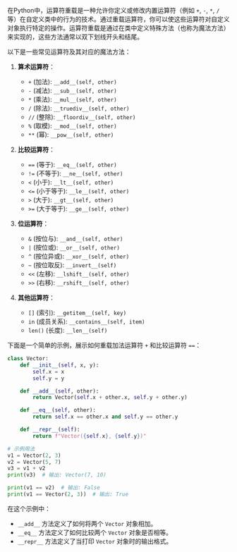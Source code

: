 在Python中，运算符重载是一种允许你定义或修改内置运算符（例如 `+`, `-`, `*`, `/` 等）在自定义类中的行为的技术。通过重载运算符，你可以使这些运算符对自定义对象执行特定的操作。运算符重载是通过在类中定义特殊方法（也称为魔法方法）来实现的，这些方法通常以双下划线开头和结尾。

以下是一些常见运算符及其对应的魔法方法：

1. **算术运算符**：
   - `+` (加法): `__add__(self, other)`
   - `-` (减法): `__sub__(self, other)`
   - `*` (乘法): `__mul__(self, other)`
   - `/` (除法): `__truediv__(self, other)`
   - `//` (整除): `__floordiv__(self, other)`
   - `%` (取模): `__mod__(self, other)`
   - `**` (幂): `__pow__(self, other)`

2. **比较运算符**：
   - `==` (等于): `__eq__(self, other)`
   - `!=` (不等于): `__ne__(self, other)`
   - `<` (小于): `__lt__(self, other)`
   - `<=` (小于等于): `__le__(self, other)`
   - `>` (大于): `__gt__(self, other)`
   - `>=` (大于等于): `__ge__(self, other)`

3. **位运算符**：
   - `&` (按位与): `__and__(self, other)`
   - `|` (按位或): `__or__(self, other)`
   - `^` (按位异或): `__xor__(self, other)`
   - `~` (按位取反): `__invert__(self)`
   - `<<` (左移): `__lshift__(self, other)`
   - `>>` (右移): `__rshift__(self, other)`

4. **其他运算符**：
   - `[]` (索引): `__getitem__(self, key)`
   - `in` (成员关系): `__contains__(self, item)`
   - `len()` (长度): `__len__(self)`

下面是一个简单的示例，展示如何重载加法运算符 `+` 和比较运算符 `==`：

```python
class Vector:
    def __init__(self, x, y):
        self.x = x
        self.y = y

    def __add__(self, other):
        return Vector(self.x + other.x, self.y + other.y)

    def __eq__(self, other):
        return self.x == other.x and self.y == other.y

    def __repr__(self):
        return f"Vector({self.x}, {self.y})"

# 示例用法
v1 = Vector(2, 3)
v2 = Vector(5, 7)
v3 = v1 + v2
print(v3)  # 输出: Vector(7, 10)

print(v1 == v2)  # 输出: False
print(v1 == Vector(2, 3))  # 输出: True
```

在这个示例中：
- `__add__` 方法定义了如何将两个 `Vector` 对象相加。
- `__eq__` 方法定义了如何比较两个 `Vector` 对象是否相等。
- `__repr__` 方法定义了当打印 `Vector` 对象时的输出格式。